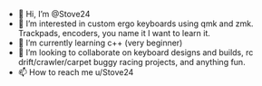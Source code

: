 - 👋 Hi, I’m @Stove24
- 👀 I’m interested in custom ergo keyboards using qmk and zmk. Trackpads, encoders, you name it I want to learn it.
- 🌱 I’m currently learning c++ (very beginner)
- 💞️ I’m looking to collaborate on keyboard designs and builds, rc drift/crawler/carpet buggy racing projects, and anything fun.
- 📫 How to reach me u/Stove24

<!---
Stove24/Stove24 is a ✨ special ✨ repository because its `README.md` (this file) appears on your GitHub profile.
You can click the Preview link to take a look at your changes.
--->
